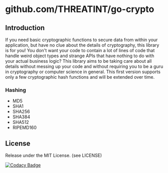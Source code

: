 # github.com/THREATINT/go-crypto

## Introduction
If you need basic cryptographic functions to secure data from within your application, but have no clue about the details of cryptography, this library is for you!
You don't want your code to contain a lot of lines of code that handle weird object types and strange APIs that have nothing to do with your actual business logic?
This library aims to be taking care about all details without messing up your code and without requiring you to be a guru in cryptography or computer science in general.
This first version supports only a few cryptographic hash functions and will be extended over time.

### Hashing
  - MD5
  - SHA1
  - SHA256
  - SHA384
  - SHA512
  - RIPEMD160

## License
Release under the MIT License. (see LICENSE)

[![Codacy Badge](https://app.codacy.com/project/badge/Grade/0e80ecc4b2794e7e90de7d3f0a0c3adc)](https://www.codacy.com/gh/THREATINT/go-crypto/dashboard?utm_source=github.com&amp;utm_medium=referral&amp;utm_content=THREATINT/go-crypto&amp;utm_campaign=Badge_Grade)